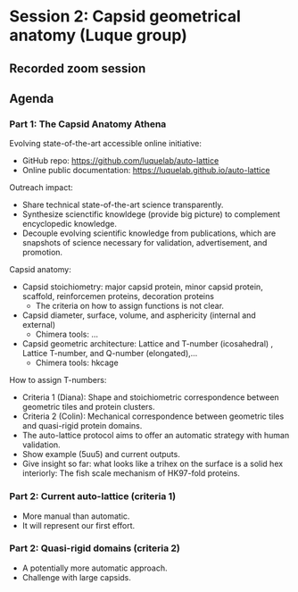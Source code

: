 # Session 2: Capsid geometrical anatomy (Luque group)

## Recorded zoom session

## Agenda

### Part 1: The Capsid Anatomy Athena

Evolving state-of-the-art accessible online initiative:
+ GitHub repo: <https://github.com/luquelab/auto-lattice>
+ Online public documentation: <https://luquelab.github.io/auto-lattice>

Outreach impact:
+ Share technical state-of-the-art science transparently.
+ Synthesize scienctific knowldege (provide big picture) to complement encyclopedic knowledge.
+ Decouple evolving scientific knowledge from publications, which are snapshots of science necessary for validation, advertisement, and promotion.

Capsid anatomy:
+ Capsid stoichiometry: major capsid protein, minor capsid protein, scaffold, reinforcemen proteins, decoration proteins
    + The criteria on how to assign functions is not clear.
+ Capsid diameter, surface, volume, and asphericity (internal and external)
    + Chimera tools: ...
+ Capsid geometric architecture: Lattice and T-number (icosahedral) , Lattice T-number, and Q-number (elongated),...
    + Chimera tools: hkcage 

How to assign T-numbers:
+ Criteria 1 (Diana): Shape and stoichiometric correspondence between geometric tiles and protein clusters.
+ Criteria 2 (Colin): Mechanical correspondence between geometric tiles and quasi-rigid protein domains.
+ The auto-lattice protocol aims to offer an automatic strategy with human validation.
+ Show example (5uu5) and current outputs.
+ Give insight so far: what looks like a trihex on the surface is a solid hex interiorly: The fish scale mechanism of HK97-fold proteins.


### Part 2: Current auto-lattice (criteria 1)
+ More manual than automatic.
+ It will represent our first effort.

### Part 2: Quasi-rigid domains (criteria 2)
+ A potentially more automatic approach.
+ Challenge with large capsids.



